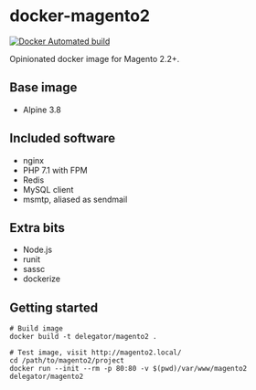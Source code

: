 # docker-magento2

[![Docker Automated build](https://img.shields.io/docker/automated/delegator/magento2.svg?style=flat-square)](https://hub.docker.com/r/delegator/magento2/)

Opinionated docker image for Magento 2.2+.

## Base image

 - Alpine 3.8

## Included software

 - nginx
 - PHP 7.1 with FPM
 - Redis
 - MySQL client
 - msmtp, aliased as sendmail

## Extra bits

 - Node.js
 - runit
 - sassc
 - dockerize

## Getting started

```sh-session
# Build image
docker build -t delegator/magento2 .

# Test image, visit http://magento2.local/
cd /path/to/magento2/project
docker run --init --rm -p 80:80 -v $(pwd)/var/www/magento2 delegator/magento2
```
